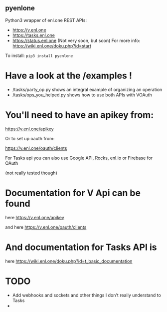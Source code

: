 ## pyenlone

Python3 wrapper of enl.one REST APIs:
- https://v.enl.one
- https://tasks.enl.one
- https://status.enl.one (Not very soon, but soon)
For more info: https://wiki.enl.one/doku.php?id=start

To install:
    `pip3 install pyenlone`

# Have a look at the /examples !
- /tasks/party_op.py shows an integral example of organizing an operation
- /tasks/ops_you_helped.py shows how to use both APIs with VOAuth
# You'll need to have an apikey from:

https://v.enl.one/apikey

Or to set up oauth from:

https://v.enl.one/oauth/clients

For Tasks api you can also use Google API, Rocks, enl.io or Firebase for OAuth

(not really tested though)

# Documentation for V Api can be found
here https://v.enl.one/apikey

and here https://v.enl.one/oauth/clients

# And documentation for Tasks API is
here https://wiki.enl.one/doku.php?id=t_basic_documentation


# TODO
- Add webhooks and sockets and other things I don't really understand to Tasks
-
